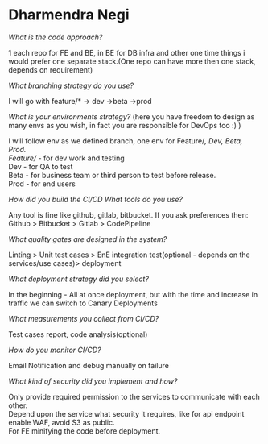 # Dharmendra Negi

*What is the code approach?*

1 each repo for FE and BE, in BE for DB infra and other one time things i would prefer one separate stack.(One repo can have more then one stack, depends on requirement)

*What branching strategy do you use?*

I will go with feature/* -> dev ->beta ->prod

*What is your environments strategy?* (here you have freedom to design as many envs as you wish, in fact you are responsible for DevOps too :) )

I will follow env as we defined branch, one env for Feature/*, Dev, Beta, Prod.  
Feature/* - for dev work and testing  
Dev - for QA to test  
Beta - for business team or third person to test before release.  
Prod - for end users

*How did you build the CI/CD What tools do you use?*

Any tool is fine like github, gitlab, bitbucket. If you ask preferences then: Github > Bitbucket > Gitlab > CodePipeline

*What quality gates are designed in the system?*

Linting > Unit test cases > EnE integration test(optional - depends on the services/use cases)> deployment

*What deployment strategy did you select?*

In the beginning - All at once deployment, but with the time and increase in traffic we can switch to Canary Deployments

*What measurements you collect from CI/CD?*

Test cases report, code analysis(optional)

*How do you monitor CI/CD?*

Email Notification and debug manually on failure

*What kind of security did you implement and how?*

Only provide required permission to the services to communicate with each other.  
Depend upon the service what security it requires, like for api endpoint enable WAF, avoid S3 as public.  
For FE minifying the code before deployment.
